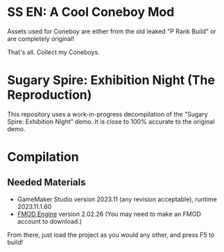 # SS EN: A Cool Coneboy Mod
Assets used for Coneboy are either from the old leaked "P Rank Build" or are completely original!

That's all. Collect my Coneboys.

# Sugary Spire: Exhibition Night (The Reproduction)
This repository uses a work-in-progress decompilation of the "Sugary Spire: Exhibition Night" demo. It is close to 100% accurate to the original demo.

# Compilation
## Needed Materials
- GameMaker Studio version 2023.11 (any revision acceptable), runtime 2023.11.1.60
- [FMOD Engine](https://www.fmod.com/download#fmodengine) version 2.02.26 (You may need to make an FMOD account to download.)

From there, just load the project as you would any other, and press F5 to build!
